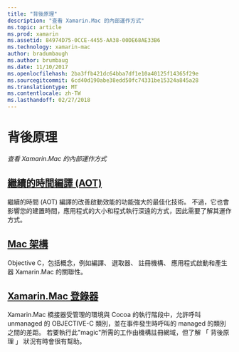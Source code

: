 ```yaml
---
title: "背後原理"
description: "查看 Xamarin.Mac 的內部運作方式"
ms.topic: article
ms.prod: xamarin
ms.assetid: 84974D75-0CCE-4455-AA38-00DE68AE33B6
ms.technology: xamarin-mac
author: bradumbaugh
ms.author: brumbaug
ms.date: 11/10/2017
ms.openlocfilehash: 2ba3ffb421dc64bba7df1e10a40125f14365f29e
ms.sourcegitcommit: 6cd40d190abe38edd50fc74331be15324a845a28
ms.translationtype: MT
ms.contentlocale: zh-TW
ms.lasthandoff: 02/27/2018
---
```

# <a name="under-the-hood"></a>背後原理

_查看 Xamarin.Mac 的內部運作方式_

## <a name="ahead-of-time-compilation-aotaotmd"></a>[繼續的時間編譯 (AOT)](aot.md)

繼續的時間 (AOT) 編譯的改善啟動效能的功能強大的最佳化技術。 不過，它也會影響您的建置時間，應用程式的大小和程式執行深遠的方式，因此需要了解其運作方式。

## <a name="mac-architecturearchitecturemd"></a>[Mac 架構](architecture.md)

Objective C，包括概念，例如編譯、 選取器、 註冊機構、 應用程式啟動和產生器 Xamarin.Mac 的關聯性。

## <a name="xamarinmac-registrarregistrarmd"></a>[Xamarin.Mac 登錄器](registrar.md)

Xamarin.Mac 橋接器受管理的環境與 Cocoa 的執行階段中，允許呼叫 unmanaged 的 OBJECTIVE-C 類別，並在事件發生時呼叫的 managed 的類別之間的差距。 若要執行此"magic"所需的工作由機構註冊網域，但了解 「 背後原理 」 狀況有時會很有幫助。
